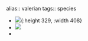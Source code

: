 alias:: valerian
tags:: species

- ![](https://peach-geographical-bat-397.mypinata.cloud/ipfs/QmX8rKEx9ejFr7HeB3LqpcQKfDx2BCghjDbdXW5TSgFQQb){:height 329, :width 408}
- ![](https://peach-geographical-bat-397.mypinata.cloud/ipfs/QmNxe5EDfaM5MdJdEsXxUba74mieyrxo2GPDQeXzweRaKE)
-
